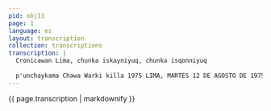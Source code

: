 ```yaml
---
pid: obj11
page: 1
language: es
layout: transcription
collection: transcriptions
transcription: |
  Cronicawan Lima, chunka iskayniyuq, chunka isqonniyuq
  
  p'unchaykama Chawa Warki killa 1975 LIMA, MARTES 12 DE AGOSTO DE 1975
---
```


{{ page.transcription | markdownify }}

